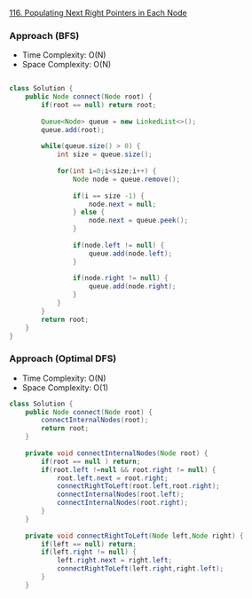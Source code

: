[116. Populating Next Right Pointers in Each Node](https://leetcode.com/problems/populating-next-right-pointers-in-each-node/)

### Approach (BFS)

- Time Complexity: O(N)
- Space Complexity: O(N)

```java

class Solution {
    public Node connect(Node root) {
        if(root == null) return root;
        
        Queue<Node> queue = new LinkedList<>();
        queue.add(root);
        
        while(queue.size() > 0) {
            int size = queue.size();
            
            for(int i=0;i<size;i++) {
                Node node = queue.remove();
                
                if(i == size -1) {
                    node.next = null;
                } else {
                    node.next = queue.peek();
                }
                
                if(node.left != null) {
                    queue.add(node.left);
                }
                
                if(node.right != null) {
                    queue.add(node.right);
                }
            }
        }
        return root;
    }
}
```

### Approach (Optimal DFS)

- Time Complexity: O(N)
- Space Complexity: O(1)

```java
class Solution {
    public Node connect(Node root) {
        connectInternalNodes(root);
        return root;
    }
    
    private void connectInternalNodes(Node root) {
        if(root == null ) return;
        if(root.left !=null && root.right != null) {
            root.left.next = root.right;
            connectRightToLeft(root.left,root.right);
            connectInternalNodes(root.left);
            connectInternalNodes(root.right);
        }
    }
    
    private void connectRightToLeft(Node left,Node right) {
        if(left == null) return;
        if(left.right != null) {
            left.right.next = right.left;
            connectRightToLeft(left.right,right.left);
        }
    }
```